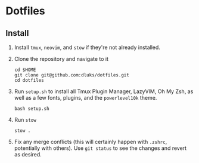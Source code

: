 # Dotfiles

## Install
1. Install `tmux`, `neovim`, and `stow` if they're not already installed.

1. Clone the repository and navigate to it
    ```console
    cd $HOME
    git clone git@github.com:dluks/dotfiles.git
    cd dotfiles
    ```
1. Run `setup.sh` to install all Tmux Plugin Manager, LazyVIM, Oh My Zsh, as well as a few fonts, plugins, and the `powerlevel10k` theme.
    ```console
    bash setup.sh
    ```
1. Run `stow`
    ```console
    stow .
    ```
1. Fix any merge conflicts (this will certainly happen with `.zshrc`, potentially with others). Use `git status` to see the changes and revert as desired.

